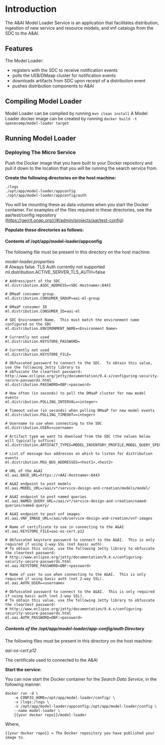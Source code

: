# Introduction

The A&AI Model Loader Service is an application that facilitates
distribution, ingestion of new service and resource models, and vnf
catalogs from the SDC to the A&AI.

## Features

The Model Loader:

* registers with the SDC to receive notification events 
* polls the UEB/DMaap cluster for notification events
* downloads artifacts from SDC upon receipt of a distribution event
* pushes distribution components to A&AI
		    
## Compiling Model Loader

Model Loader can be compiled by running `mvn clean install`
A Model Loader docker image can be created by running `docker build -t openecomp/model-loader target`

## Running Model Loader 

### Deploying The Micro Service 

Push the Docker image that you have built to your Docker repository and pull it down to the location that you will be running the search service from.

**Create the following directories on the host machine:**

    ./logs
    ./opt/app/model-loader/appconfig
    ./opt/app/model-loader/appconfig/auth
    
You will be mounting these as data volumes when you start the Docker container.  For examples of the files required in these directories, see the aai/test/config repository (https://gerrit.onap.org/r/#/admin/projects/aai/test-config)

**Populate these directories as follows:**

#### Contents of /opt/app/model-loader/appconfig

The following file must be present in this directory on the host machine:
    
_model-loader.properties_  
    # Always false.  TLS Auth currently not supported 
    ml.distribution.ACTIVE_SERVER_TLS_AUTH=false
    
    # Address/port of the SDC
    ml.distribution.ASDC_ADDRESS=<SDC-Hostname>:8443
    
    # DMaaP consumer group.  
    ml.distribution.CONSUMER_GROUP=aai-ml-group
    
    # DMaaP consumer ID
    ml.distribution.CONSUMER_ID=aai-ml
    
    # SDC Environment Name.  This must match the environment name configured on the SDC
    ml.distribution.ENVIRONMENT_NAME=<Environment Name>
    
    # Currently not used
    ml.distribution.KEYSTORE_PASSWORD=
    
    # Currently not used
    ml.distribution.KEYSTORE_FILE=
    
    # Obfuscated password to connect to the SDC.  To obtain this value, use the following Jetty library to 
    # obfuscate the cleartext password:  http://www.eclipse.org/jetty/documentation/9.4.x/configuring-security-secure-passwords.html
    ml.distribution.PASSWORD=OBF:<password>
    
    # How often (in seconds) to poll the DMaaP cluster for new model events
    ml.distribution.POLLING_INTERVAL=<integer>
    
    # Timeout value (in seconds) when polling DMaaP for new model events
    ml.distribution.POLLING_TIMEOUT=<integer>
    
    # Username to use when connecting to the SDC
    ml.distribution.USER=<username>
    
    # Artifact type we want to download from the SDC (the values below will typically suffice)
    ml.distribution.ARTIFACT_TYPES=MODEL_INVENTORY_PROFILE,MODEL_QUERY_SPEC,VNF_CATALOG
    
    # List of message bus addresses on which to listen for distribution events
    ml.distribution.MSG_BUS_ADDRESSES=<host1>,<host2>

    # URL of the A&AI
    ml.aai.BASE_URL=https://<AAI-Hostname>:8443
    
    # A&AI endpoint to post models
    ml.aai.MODEL_URL=/aai/v*/service-design-and-creation/models/model/
    
    # A&AI endpoint to post named queries
    ml.aai.NAMED_QUERY_URL=/aai/v*/service-design-and-creation/named-queries/named-query/
    
    # A&AI endpoint to post vnf images
    ml.aai.VNF_IMAGE_URL=/aai/v8/service-design-and-creation/vnf-images
    
    # Name of certificate to use in connecting to the A&AI
    ml.aai.KEYSTORE_FILE=aai-os-cert.p12
    
    # Obfuscated keystore password to connect to the A&AI.  This is only required if using 2-way SSL (not basic auth).
    # To obtain this value, use the following Jetty library to obfuscate the cleartext password:
    # http://www.eclipse.org/jetty/documentation/9.4.x/configuring-security-secure-passwords.html
    ml.aai.KEYSTORE_PASSWORD=OBF:<password>
    
    # Name of user to use when connecting to the A&AI.  This is only required if using basic auth (not 2-way SSL).
    ml.aai.AUTH_USER=<username>
    
    # Obfuscated password to connect to the A&AI.  This is only required if using basic auth (not 2-way SSL).
    # To obtain this value, use the following Jetty library to obfuscate the cleartext password:
    # http://www.eclipse.org/jetty/documentation/9.4.x/configuring-security-secure-passwords.html
    ml.aai.AUTH_PASSWORD=OBF:<password>
    


##### Contents of the /opt/app/model-loader/app-config/auth Directory

The following files must be present in this directory on the host machine:

_aai-os-cert.p12_

The certificate used to connected to the A&AI

**Start the service:**

You can now start the Docker container for the _Search Data Service_, in the following manner:

	docker run -d \
		-e CONFIG_HOME=/opt/app/model-loader/config/ \
	    -v /logs:/logs \
	    -v /opt/app/model-loader/appconfig:/opt/app/model-loader/config \
	    --name model-loader \
	    {{your docker repo}}/model-loader
    
Where,

    {{your docker repo}} = The Docker repository you have published your image to.
